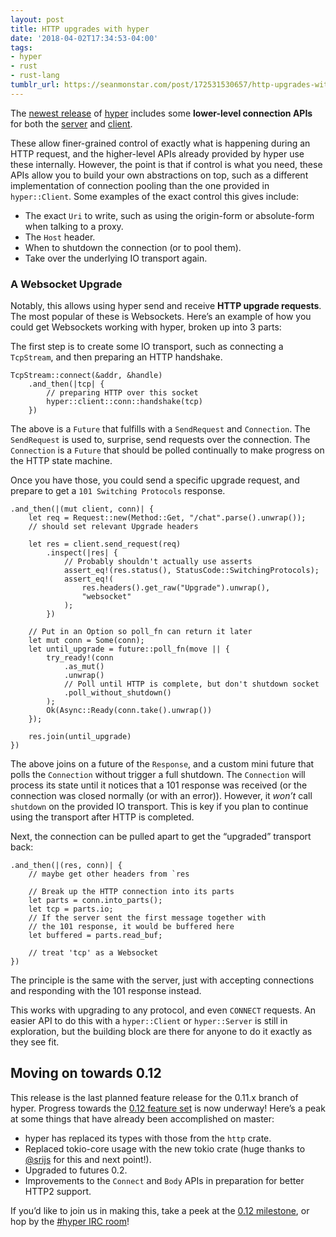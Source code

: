 ```yaml
---
layout: post
title: HTTP upgrades with hyper
date: '2018-04-02T17:34:53-04:00'
tags:
- hyper
- rust
- rust-lang
tumblr_url: https://seanmonstar.com/post/172531530657/http-upgrades-with-hyper
---
```

The [newest release](https://github.com/hyperium/hyper/releases/tag/v0.11.23) of [hyper](https://hyper.rs) includes some **lower-level connection APIs** for both the [server](server::conn) and [client](client::conn).

These allow finer-grained control of exactly what is happening during an HTTP request, and the higher-level APIs already provided by hyper use these internally. However, the point is that if control is what you need, these APIs allow you to build your own abstractions on top, such as a different implementation of connection pooling than the one provided in `hyper::Client`. Some examples of the exact control this gives include:

- The exact `Uri` to write, such as using the origin-form or absolute-form when talking to a proxy.
- The `Host` header.
- When to shutdown the connection (or to pool them).
- Take over the underlying IO transport again.

### A Websocket Upgrade

Notably, this allows using hyper send and receive **HTTP upgrade requests**. The most popular of these is Websockets. Here’s an example of how you could get Websockets working with hyper, broken up into 3 parts:

The first step is to create some IO transport, such as connecting a `TcpStream`, and then preparing an HTTP handshake.

    TcpStream::connect(&addr, &handle)
        .and_then(|tcp| {
            // preparing HTTP over this socket
            hyper::client::conn::handshake(tcp)
        })

The above is a `Future` that fulfills with a `SendRequest` and `Connection`. The `SendRequest` is used to, surprise, send requests over the connection. The `Connection` is a `Future` that should be polled continually to make progress on the HTTP state machine.

Once you have those, you could send a specific upgrade request, and prepare to get a `101 Switching Protocols` response.

    .and_then(|(mut client, conn)| {
        let req = Request::new(Method::Get, "/chat".parse().unwrap());
        // should set relevant Upgrade headers
    
        let res = client.send_request(req)
            .inspect(|res| {
                // Probably shouldn't actually use asserts
                assert_eq!(res.status(), StatusCode::SwitchingProtocols);
                assert_eq!(
                    res.headers().get_raw("Upgrade").unwrap(),
                    "websocket"
                );
            })
    
        // Put in an Option so poll_fn can return it later
        let mut conn = Some(conn);
        let until_upgrade = future::poll_fn(move || {
            try_ready!(conn
                .as_mut()
                .unwrap()
                // Poll until HTTP is complete, but don't shutdown socket
                .poll_without_shutdown()
            );
            Ok(Async::Ready(conn.take().unwrap())
        });
    
        res.join(until_upgrade)
    })

The above joins on a future of the `Response`, and a custom mini future that polls the `Connection` without trigger a full shutdown. The `Connection` will process its state until it notices that a 101 response was received (or the connection was closed normally (or with an error)). However, it _won’t_ call `shutdown` on the provided IO transport. This is key if you plan to continue using the transport after HTTP is completed.

Next, the connection can be pulled apart to get the “upgraded” transport back:

    .and_then(|(res, conn)| {
        // maybe get other headers from `res
    
        // Break up the HTTP connection into its parts
        let parts = conn.into_parts();
        let tcp = parts.io;
        // If the server sent the first message together with
        // the 101 response, it would be buffered here
        let buffered = parts.read_buf;
    
        // treat 'tcp' as a Websocket
    })

The principle is the same with the server, just with accepting connections and responding with the 101 response instead.

This works with upgrading to any protocol, and even `CONNECT` requests. An easier API to do this with a `hyper::Client` or `hyper::Server` is still in exploration, but the building block are there for anyone to do it exactly as they see fit.

## Moving on towards 0.12

This release is the last planned feature release for the 0.11.x branch of hyper. Progress towards the [0.12 feature set](https://github.com/hyperium/hyper/milestone/4) is now underway! Here’s a peak at some things that have already been accomplished on master:

- hyper has replaced its types with those from the `http` crate.
- Replaced tokio-core usage with the new tokio crate (huge thanks to [@srijs](https://github.com/srijs) for this and next point!).
- Upgraded to futures 0.2.
- Improvements to the `Connect` and `Body` APIs in preparation for better HTTP2 support.

If you’d like to join us in making this, take a peek at the [0.12 milestone](https://github.com/hyperium/hyper/milestone/4), or hop by the [#hyper IRC room](https://client00.chat.mibbit.com/?server=irc.mozilla.org&channel=%23hyper)!

